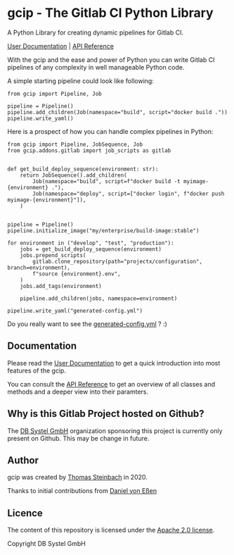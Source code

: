 # gcip - The Gitlab CI Python Library

A Python Library for creating dynamic pipelines for Gitlab CI.

[User Documentation](https://dbsystel.github.io/gitlab-ci-python-library/user/index.html) | [API Reference](https://dbsystel.github.io/gitlab-ci-python-library/api/gcip/index.html)

With the gcip and the ease and power of Python you can write Gitlab CI pipelines
of any complexity in well manageable Python code.

A simple starting pipeline could look like following:

```
from gcip import Pipeline, Job

pipeline = Pipeline()
pipeline.add_children(Job(namespace="build", script="docker build ."))
pipeline.write_yaml()
```

Here is a prospect of how you can handle complex pipelines in Python:

```
from gcip import Pipeline, JobSequence, Job
from gcip.addons.gitlab import job_scripts as gitlab


def get_build_deploy_sequence(environment: str):
    return JobSequence().add_children(
        Job(namespace="build", script=f"docker build -t myimage-{environment} ."),
        Job(namespace="deploy", script=["docker login", f"docker push myimage-{environment}"]),
    )


pipeline = Pipeline()
pipeline.initialize_image("my/enterprise/build-image:stable")

for environment in ("develop", "test", "production"):
    jobs = get_build_deploy_sequence(environment)
    jobs.prepend_scripts(
        gitlab.clone_repository(path="projectx/configuration", branch=environment),
        f"source {environment}.env",
    )
    jobs.add_tags(environment)

    pipeline.add_children(jobs, namespace=environment)

pipeline.write_yaml("generated-config.yml")
```

Do you really want to see the [generated-config.yml](docs/user/generated-config.yml) ? :)

## Documentation

Please read the [User Documentation](https://dbsystel.github.io/gitlab-ci-python-library/user/index.html) to get a quick introduction into most
features of the gcip.

You can consult the [API Reference](https://dbsystel.github.io/gitlab-ci-python-library/api/gcip/index.html) to get an overview of all classes and methods
and a deeper view into their paramters.


## Why is this Gitlab Project hosted on Github?

The [DB Systel GmbH](https://github.com/dbsystel) organization sponsoring this project is currently only present on Github.
This may be change in future.


## Author

gcip was created by [Thomas Steinbach](mailto:thomas.t.steinbach@deutschebahn.com) in 2020.

Thanks to initial contributions from [Daniel von Eßen](mailto:daniel.von-essen@deutschebahn.com)

## Licence

The content of this repository is licensed under the [Apache 2.0 license](http://www.apache.org/licenses/LICENSE-2.0).

Copyright DB Systel GmbH
